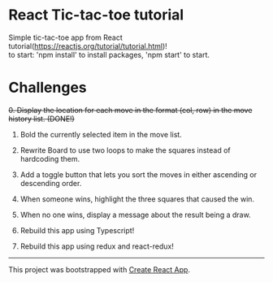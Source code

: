 # React Tic-tac-toe tutorial
Simple tic-tac-toe app from React tutorial(https://reactjs.org/tutorial/tutorial.html)!  
to start: 'npm install' to install packages, 'npm start' to start.

# Challenges
~~0. Display the location for each move in the format (col, row) in the move history list. (DONE!)~~
1. Bold the currently selected item in the move list.
2. Rewrite Board to use two loops to make the squares instead of hardcoding them.
3. Add a toggle button that lets you sort the moves in either ascending or descending order.
4. When someone wins, highlight the three squares that caused the win.
5. When no one wins, display a message about the result being a draw.

6. Rebuild this app using Typescript!
7. Rebuild this app using redux and react-redux!


------
This project was bootstrapped with [Create React App](https://github.com/facebook/create-react-app).
